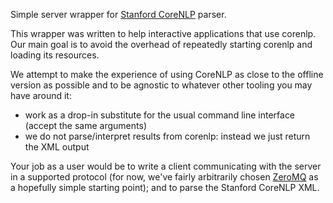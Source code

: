 Simple server wrapper for [Stanford CoreNLP][corenlp] parser.

This wrapper was written to help interactive applications that use
corenlp.  Our main goal is to avoid the overhead of repeatedly starting
corenlp and loading its resources.

We attempt to make the experience of using CoreNLP as close to the
offline version as possible and to be agnostic to whatever other tooling
you may have around it:

* work as a drop-in substitute for the usual command line interface
  (accept the same arguments)
* we do not parse/interpret results from corenlp: instead we just return
  the XML output

Your job as a user would be to write a client communicating with the
server in a supported protocol (for now, we've fairly arbitrarily chosen
[ZeroMQ][zeromq] as a hopefully simple starting point); and to parse the
Stanford CoreNLP XML.

[corenlp]: http://nlp.stanford.edu/software/index.shtml
[zeromq]: http://zeromq.org
